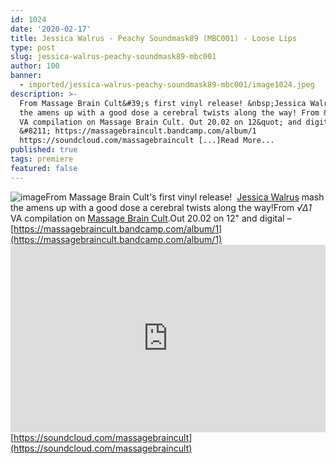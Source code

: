 ```yaml
---
id: 1024
date: '2020-02-17'
title: Jessica Walrus - Peachy Soundmask89 (MBC001) - Loose Lips
type: post
slug: jessica-walrus-peachy-soundmask89-mbc001
author: 100
banner:
  - imported/jessica-walrus-peachy-soundmask89-mbc001/image1024.jpeg
description: >-
  From Massage Brain Cult&#39;s first vinyl release! &nbsp;Jessica Walrus mash
  the amens up with a good dose a cerebral twists along the way! From &radic;∆1
  VA compilation on Massage Brain Cult. Out 20.02 on 12&quot; and digital
  &#8211; https://massagebraincult.bandcamp.com/album/1
  https://soundcloud.com/massagebraincult [...]Read More...
published: true
tags: premiere
featured: false
---
```

![image](../imported/jessica-walrus-peachy-soundmask89-mbc001/image1024.jpeg)From Massage Brain Cult's first vinyl release!  [Jessica Walrus](https://ninetin1.bandcamp.com/) mash the amens up with a good dose a cerebral twists along the way!From _√∆1_ VA compilation on [Massage Brain Cult](https://massagebraincult.bandcamp.com/).Out 20.02 on 12" and digital – [](https://massagebraincult.bandcamp.com/album/1)[https://massagebraincult.bandcamp.com/album/1](https://massagebraincult.bandcamp.com/album/1)<iframe width='100%' height='300' scrolling='no' frameborder='no' allow='autoplay' src='https://w.soundcloud.com/player/?url=https%3A//api.soundcloud.com/tracks/762220582&color=%23ff5500&auto_play=false&hide_related=false&show_comments=true&show_user=true&show_reposts=false&show_teaser=true'></iframe>[](https://soundcloud.com/massagebraincult)[https://soundcloud.com/massagebraincult](https://soundcloud.com/massagebraincult)